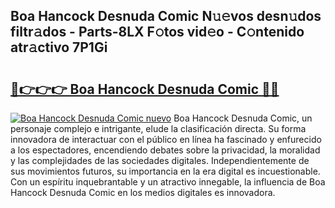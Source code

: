 ## Boa Hancock Desnuda Comic N𝚞𝚎vos desn𝚞dos filtr𝚊dos - Parts-8LX F𝚘tos vid𝚎o - C𝚘ntenido atr𝚊ctivo 7P1Gi

# <h2><a href="http://mb0mv14.tromn.icu/?c=Boa+Hancock+Desnuda+Comic">🔗👉👉👉 Boa Hancock Desnuda Comic 🔗🔗</a></h2>

[![Boa Hancock Desnuda Comic nuevo](https://i.imgur.com/pEAQMta.gif)](http://mb0mv14.tromn.icu/?c=Boa+Hancock+Desnuda+Comic)
Boa Hancock Desnuda Comic, un personaje complejo e intrigante, elude la clasificación directa. Su forma innovadora de interactuar con el público en línea ha fascinado y enfurecido a los espectadores, encendiendo debates sobre la privacidad, la moralidad y las complejidades de las sociedades digitales. Independientemente de sus movimientos futuros, su importancia en la era digital es incuestionable. Con un espíritu inquebrantable y un atractivo innegable, la influencia de Boa Hancock Desnuda Comic en los medios digitales es innovadora.
